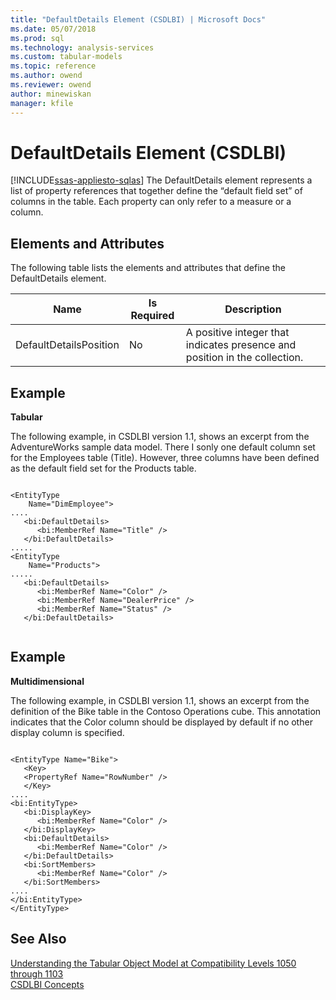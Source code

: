 ```yaml
---
title: "DefaultDetails Element (CSDLBI) | Microsoft Docs"
ms.date: 05/07/2018
ms.prod: sql
ms.technology: analysis-services
ms.custom: tabular-models
ms.topic: reference
ms.author: owend
ms.reviewer: owend
author: minewiskan
manager: kfile
---
```

# DefaultDetails Element (CSDLBI)
[!INCLUDE[ssas-appliesto-sqlas](../../../includes/ssas-appliesto-sqlas.md)]
  The DefaultDetails element represents a list of property references that together define the “default field set” of columns in the table. Each property can only refer to a measure or a column.  
  
## Elements and Attributes  
 The following table lists the elements and attributes that define the DefaultDetails element.  
  
|Name|Is Required|Description|  
|----------|-----------------|-----------------|  
|DefaultDetailsPosition|No|A positive integer that indicates presence and position in the collection.|  
  
## Example  
 **Tabular**  
  
 The following example, in CSDLBI version 1.1, shows an excerpt from the AdventureWorks sample data model. There I sonly one default column set for the Employees table (Title). However, three columns have been defined as the default field set for the Products table.  
  
```  
  
<EntityType   
    Name="DimEmployee">  
....  
   <bi:DefaultDetails>  
      <bi:MemberRef Name="Title" />  
   </bi:DefaultDetails>  
.....  
<EntityType   
    Name="Products">  
.....  
   <bi:DefaultDetails>  
      <bi:MemberRef Name="Color" />  
      <bi:MemberRef Name="DealerPrice" />  
      <bi:MemberRef Name="Status" />  
   </bi:DefaultDetails>  
  
```  
  
## Example  
 **Multidimensional**  
  
 The following example, in CSDLBI version 1.1, shows an excerpt from the definition of the Bike table in the Contoso Operations cube. This annotation indicates that the Color column should be displayed by default if no other display column is specified.  
  
```  
  
<EntityType Name="Bike">  
   <Key>  
   <PropertyRef Name="RowNumber" />  
   </Key>  
....  
<bi:EntityType>  
   <bi:DisplayKey>  
      <bi:MemberRef Name="Color" />  
   </bi:DisplayKey>  
   <bi:DefaultDetails>  
      <bi:MemberRef Name="Color" />  
   </bi:DefaultDetails>  
   <bi:SortMembers>  
      <bi:MemberRef Name="Color" />  
   </bi:SortMembers>  
....  
</bi:EntityType>  
</EntityType>  
```  
  
## See Also  
 [Understanding the Tabular Object Model at Compatibility Levels 1050 through 1103](../../../analysis-services/tabular-model-programming-compatibility-levels-1050-1103/representation/understanding-tabular-object-model-at-levels-1050-through-1103.md)   
 [CSDLBI Concepts](../../../analysis-services/tabular-model-programming-compatibility-levels-1050-1103/csdlbi-concepts.md)  
  
  
